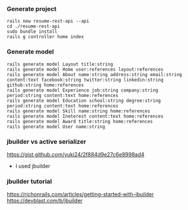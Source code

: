 ### Generate project
```
rails new resume-rest-api --api
cd ./resume-rest-api
sudo bundle install
rails g controller home index
```

### Generate model
```
rails generate model Layout title:string
rails generate model Home user:references layout:references
rails generate model About name:string address:string email:string content:text facebook:string twitter:string linkedin:string github:string home:references
rails generate model Experience job:string company:string period:string content:text home:references
rails generate model Education school:string degree:string period:string content:text home:references
rails generate model Skill name:string home:references
rails generate model Ineterest content:text home:references
rails generate model Award title:string home:references
rails generate model User name:string
```

### jbuilder vs active serializer
https://gist.github.com/yuki24/2f884d9e27c6e8998ad4
* I used jbuilder

### jbuilder tutorial
https://richonrails.com/articles/getting-started-with-jbuilder
https://devblast.com/b/jbuilder





